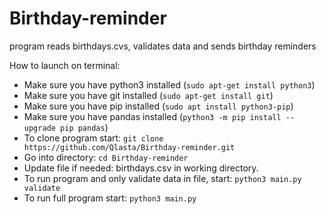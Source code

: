 # Birthday-reminder
program reads birthdays.cvs, validates data and sends birthday reminders

How to launch on terminal:
- Make sure you have python3 installed (`sudo apt-get install python3`)
- Make sure you have git installed (`sudo apt-get install git`)
- Make sure you have pip installed (`sudo apt install python3-pip`)
- Make sure you have pandas installed (`python3 -m pip install --upgrade pip pandas`)
- To clone program start: `git clone https://github.com/Qlasta/Birthday-reminder.git`
- Go into directory: `cd Birthday-reminder`
- Update file if needed: birthdays.csv in working directory.
- To run program and only validate data in file, start: `python3 main.py validate`
- To run full program start: `python3 main.py`

